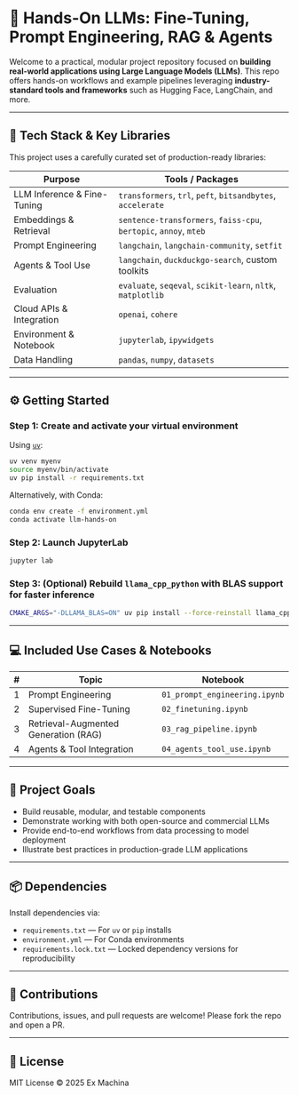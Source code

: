 # 🧠 Hands-On LLMs: Fine-Tuning, Prompt Engineering, RAG & Agents

Welcome to a practical, modular project repository focused on **building real-world applications using Large Language Models (LLMs)**. This repo offers hands-on workflows and example pipelines leveraging **industry-standard tools and frameworks** such as Hugging Face, LangChain, and more.

---

## 🔧 Tech Stack & Key Libraries

This project uses a carefully curated set of production-ready libraries:

| Purpose                      | Tools / Packages                                          |
|-----------------------------|----------------------------------------------------------|
| LLM Inference & Fine-Tuning | `transformers`, `trl`, `peft`, `bitsandbytes`, `accelerate` |
| Embeddings & Retrieval       | `sentence-transformers`, `faiss-cpu`, `bertopic`, `annoy`, `mteb` |
| Prompt Engineering           | `langchain`, `langchain-community`, `setfit`             |
| Agents & Tool Use            | `langchain`, `duckduckgo-search`, custom toolkits         |
| Evaluation                  | `evaluate`, `seqeval`, `scikit-learn`, `nltk`, `matplotlib` |
| Cloud APIs & Integration     | `openai`, `cohere`                                        |
| Environment & Notebook       | `jupyterlab`, `ipywidgets`                                |
| Data Handling               | `pandas`, `numpy`, `datasets`                             |

---

## ⚙️ Getting Started

### Step 1: Create and activate your virtual environment

Using [`uv`](https://github.com/ultraviolet-dev/uv):

```bash
uv venv myenv
source myenv/bin/activate
uv pip install -r requirements.txt
````

Alternatively, with Conda:

```bash
conda env create -f environment.yml
conda activate llm-hands-on
```

### Step 2: Launch JupyterLab

```bash
jupyter lab
```

### Step 3: (Optional) Rebuild `llama_cpp_python` with BLAS support for faster inference

```bash
CMAKE_ARGS="-DLLAMA_BLAS=ON" uv pip install --force-reinstall llama_cpp_python==0.2.78
```

---

## 💻 Included Use Cases & Notebooks

| # | Topic                                | Notebook                      |
| - | ------------------------------------ | ----------------------------- |
| 1 | Prompt Engineering                   | `01_prompt_engineering.ipynb` |
| 2 | Supervised Fine-Tuning               | `02_finetuning.ipynb`         |
| 3 | Retrieval-Augmented Generation (RAG) | `03_rag_pipeline.ipynb`       |
| 4 | Agents & Tool Integration            | `04_agents_tool_use.ipynb`    |

---

## 🧠 Project Goals

* Build reusable, modular, and testable components
* Demonstrate working with both open-source and commercial LLMs
* Provide end-to-end workflows from data processing to model deployment
* Illustrate best practices in production-grade LLM applications

---

## 📦 Dependencies

Install dependencies via:

* `requirements.txt` — For `uv` or `pip` installs
* `environment.yml` — For Conda environments
* `requirements.lock.txt` — Locked dependency versions for reproducibility

---

## 🤝 Contributions

Contributions, issues, and pull requests are welcome! Please fork the repo and open a PR.

---

## 📄 License

MIT License © 2025 Ex Machina

```

